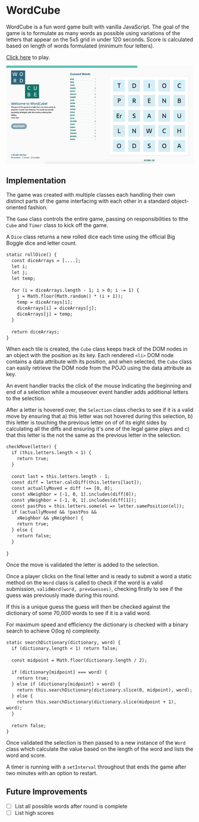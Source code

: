 # WordCube

WordCube is a fun word game built with vanilla JavaScript. The goal of the game is to formulate as many words as possible using variations of the letters that appear on the 5x5 grid in under 120 seconds. Score is calculated based on length of words formulated (minimum four letters).

[Click here](http://mkonikov.com/WordCube) to play.

![WordCube](docs/screenshot.png)

## Implementation

The game was created with multiple classes each handling their own distinct parts of the game interfacing with each other in a standard object-oriented fashion.

The `Game` class controls the entire game, passing on responsibilities to tthe `Cube` and `Timer` class to kick off the game.

A `Dice` class returns a new rolled dice each time using the official Big Boggle dice and letter count.

```
static rollDice() {
  const diceArrays = [....];
  let i;
  let j;
  let temp;

  for (i = diceArrays.length - 1; i > 0; i -= 1) {
    j = Math.floor(Math.random() * (i + 1));
    temp = diceArrays[i];
    diceArrays[i] = diceArrays[j];
    diceArrays[j] = temp;
  }

  return diceArrays;
}
```

When each tile is created, the `Cube` class keeps track of the DOM nodes in an object with the position as its key. Each rendered `<li>` DOM node contains a data attribute with its position, and when selected, the `Cube` class can easily retrieve the DOM node from the POJO using the data attribute as key.

 An event handler tracks the click of the mouse indicating the beginning and end of a selection while a mouseover event handler adds additional letters to the selection.

 After a letter is hovered over, the `Selection` class checks to see if it is a valid move by ensuring that a) this letter was not hovered during this selection, b) this letter is touching the previous letter on of of its eight sides by calculating all the diffs and ensuring it's one of the legal game plays and c) that this letter is the not the same as the previous letter in the selection.

```
checkMove(letter) {
  if (this.letters.length < 1) {
    return true;
  }

  const last = this.letters.length - 1;
  const diff = letter.calcDiff(this.letters[last]);
  const actuallyMoved = diff !== [0, 0];
  const xNeighbor = [-1, 0, 1].includes(diff[0]);
  const yNeighbor = [-1, 0, 1].includes(diff[1]);
  const pastPos = this.letters.some(el => letter.samePosition(el));
  if (actuallyMoved && !pastPos &&
    xNeighbor && yNeighbor) {
    return true;
  } else {
    return false;
  }

}
```
Once the move is validated the letter is added to the selection.

Once a player clicks on the final letter and is ready to submit a word a static method on the `Word` class is called to check if the word is a valid submission, `validWord(word, prevGuesses)`, checking firstly to see if the guess was previously made during this round.

If this is a unique guess the guess will then be checked against the dictionary of some 70,000 words to see if it is a valid word.

For maximum speed and efficiency the dictionary is checked with a binary search to achieve O(log n) complexity.

```
static searchDictionary(dictionary, word) {
  if (dictionary.length < 1) return false;

  const midpoint = Math.floor(dictionary.length / 2);

  if (dictionary[midpoint] === word) {
    return true;
  } else if (dictionary[midpoint] > word) {
    return this.searchDictionary(dictionary.slice(0, midpoint), word);
  } else {
    return this.searchDictionary(dictionary.slice(midpoint + 1), word);
  }

  return false;
}
```
Once validated the selection is then passed to a new instance of the `Word` class which calculate the value based on the length of the word and lists the word and score.

A timer is running with a `setInterval` throughout that ends the game after two minutes with an option to restart.

## Future Improvements

- [ ] List all possible words after round is complete
- [ ] List high scores
